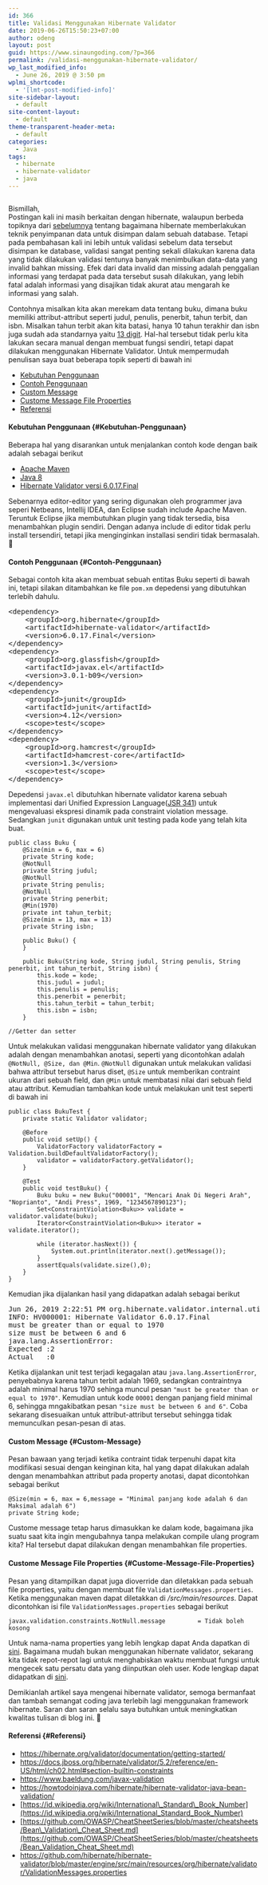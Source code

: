 ```yaml
---
id: 366
title: Validasi Menggunakan Hibernate Validator
date: 2019-06-26T15:50:23+07:00
author: odeng
layout: post
guid: https://www.sinaungoding.com/?p=366
permalink: /validasi-menggunakan-hibernate-validator/
wp_last_modified_info:
  - June 26, 2019 @ 3:50 pm
wplmi_shortcode:
  - '[lmt-post-modified-info]'
site-sidebar-layout:
  - default
site-content-layout:
  - default
theme-transparent-header-meta:
  - default
categories:
  - Java
tags:
  - hibernate
  - hibernate-validator
  - java
---
```

<div class="wp-block-image">
  <figure class="aligncenter"><img src="/assets/images/2019/06/header-hibernate-validator-1024x683.jpg" alt="" class="wp-image-368" /></figure>
</div>

Bismillah,  
Postingan kali ini masih berkaitan dengan hibernate, walaupun berbeda topiknya dari <a rel="noreferrer noopener" aria-label="sebelumnya (opens in a new tab)" href="/relasi-many-to-many-hibernate-anotasi/" target="_blank">sebelumnya</a> tentang bagaimana hibernate memberlakukan teknik penyimpanan data untuk disimpan dalam sebuah database. Tetapi pada pembahasan kali ini lebih untuk validasi sebelum data tersebut disimpan ke database, validasi sangat penting sekali dilakukan karena data yang tidak dilakukan validasi tentunya banyak menimbulkan data-data yang invalid bahkan missing. Efek dari data invalid dan missing adalah penggalian informasi yang terdapat pada data tersebut susah dilakukan, yang lebih fatal adalah informasi yang disajikan tidak akurat atau mengarah ke informasi yang salah.

Contohnya misalkan kita akan merekam data tentang buku, dimana buku memiliki attribut-attribut seperti judul, penulis, penerbit, tahun terbit, dan isbn. Misalkan tahun terbit akan kita batasi, hanya 10 tahun terakhir dan isbn juga sudah ada standarnya yaitu <a rel="noreferrer noopener" aria-label="13 digit (opens in a new tab)" href="https://id.wikipedia.org/wiki/International_Standard_Book_Number" target="_blank">13 digit</a>. Hal-hal tersebut tidak perlu kita lakukan secara manual dengan membuat fungsi sendiri, tetapi dapat dilakukan menggunakan Hibernate Validator. Untuk mempermudah penulisan saya buat beberapa topik seperti di bawah ini

  * [Kebutuhan Penggunaan](#Kebutuhan-Penggunaan)
  * [Contoh Penggunaan](#Contoh-Penggunaan)
  * [Custom Message](#Custom-Message)
  * [Custome Message File Properties](#Custome-Message-File-Properties)
  * [Referensi](#Referensi)

#### Kebutuhan Penggunaan {#Kebutuhan-Penggunaan}

Beberapa hal yang disarankan untuk menjalankan contoh kode dengan baik adalah sebagai berikut

  * <a rel="noreferrer noopener" aria-label="Apache Maven (opens in a new tab)" href="https://maven.apache.org/" target="_blank">Apache Maven</a>
  * <a rel="noreferrer noopener" aria-label="Java 8 (opens in a new tab)" href="https://www.oracle.com/technetwork/java/javase/downloads/jdk8-downloads-2133151.html" target="_blank">Java 8</a>
  * <a href="https://mvnrepository.com/artifact/org.hibernate.validator/hibernate-validator" target="_blank" rel="noreferrer noopener" aria-label="Hibernate Validator versi 6.0.17.Final (opens in a new tab)">Hibernate Validator versi 6.0.17.Final</a>

Sebenarnya editor-editor yang sering digunakan oleh programmer java seperi Netbeans, Intellij IDEA, dan Eclipse sudah include Apache Maven. Teruntuk Eclipse jika membutuhkan plugin yang tidak tersedia, bisa menambahkan plugin sendiri. Dengan adanya include di editor tidak perlu install tersendiri, tetapi jika menginginkan installasi sendiri tidak bermasalah. 🙂

#### Contoh Penggunaan {#Contoh-Penggunaan}

Sebagai contoh kita akan membuat sebuah entitas Buku seperti di bawah ini, tetapi silakan ditambahkan ke file `pom.xm` depedensi yang dibutuhkan terlebih dahulu.

<pre class="wp-block-preformatted">&lt;dependency>
    &lt;groupId>org.hibernate&lt;/groupId>
    &lt;artifactId>hibernate-validator&lt;/artifactId>
    &lt;version>6.0.17.Final&lt;/version>
&lt;/dependency>
&lt;dependency>
    &lt;groupId>org.glassfish&lt;/groupId>
    &lt;artifactId>javax.el&lt;/artifactId>
    &lt;version>3.0.1-b09&lt;/version>
&lt;/dependency>
&lt;dependency>
    &lt;groupId>junit&lt;/groupId>
    &lt;artifactId>junit&lt;/artifactId>
    &lt;version>4.12&lt;/version>
    &lt;scope>test&lt;/scope>
&lt;/dependency>
&lt;dependency>
    &lt;groupId>org.hamcrest&lt;/groupId>
    &lt;artifactId>hamcrest-core&lt;/artifactId>
    &lt;version>1.3&lt;/version>
    &lt;scope>test&lt;/scope>
&lt;/dependency></pre>

Depedensi `javax.el` dibutuhkan hibernate validator karena sebuah implementasi dari Unified Expression Language(<a rel="noreferrer noopener" aria-label="JSR 341 (opens in a new tab)" href="http://jcp.org/en/jsr/detail?id=341" target="_blank">JSR 341</a>) untuk mengevaluasi ekspresi dinamik pada constraint violation message. Sedangkan `junit` digunakan untuk unit testing pada kode yang telah kita buat.

<pre class="wp-block-code"><code>public class Buku {
    @Size(min = 6, max = 6)
    private String kode;
    @NotNull
    private String judul;
    @NotNull
    private String penulis;
    @NotNull
    private String penerbit;
    @Min(1970)
    private int tahun_terbit;
    @Size(min = 13, max = 13)
    private String isbn;

    public Buku() {
    }

    public Buku(String kode, String judul, String penulis, String penerbit, int tahun_terbit, String isbn) {
        this.kode = kode;
        this.judul = judul;
        this.penulis = penulis;
        this.penerbit = penerbit;
        this.tahun_terbit = tahun_terbit;
        this.isbn = isbn;
    }

//Getter dan setter</code></pre>

Untuk melakukan validasi menggunakan hibernate validator yang dilakukan adalah dengan menambahkan anotasi, seperti yang dicontohkan adalah `@NotNull, @Size, dan @Min`. `@NotNull` digunakan untuk melakukan validasi bahwa attribut tersebut harus diset, `@Size` untuk memberikan contraint ukuran dari sebuah field, dan `@Min` untuk membatasi nilai dari sebuah field atau attribut. Kemudian tambahkan kode untuk melakukan unit test seperti di bawah ini

<pre class="wp-block-code"><code>public class BukuTest {
    private static Validator validator;

    @Before
    public void setUp() {
        ValidatorFactory validatorFactory = Validation.buildDefaultValidatorFactory();
        validator = validatorFactory.getValidator();
    }

    @Test
    public void testBuku() {
        Buku buku = new Buku("00001", "Mencari Anak Di Negeri Arah", "Noprianto", "Andi Press", 1969, "1234567890123");
        Set&lt;ConstraintViolation&lt;Buku>> validate = validator.validate(buku);
        Iterator&lt;ConstraintViolation&lt;Buku>> iterator = validate.iterator();

        while (iterator.hasNext()) {
            System.out.println(iterator.next().getMessage());
        }
        assertEquals(validate.size(),0);
    }
}</code></pre>

Kemudian jika dijalankan hasil yang didapatkan adalah sebagai berikut

<pre class="wp-block-preformatted">Jun 26, 2019 2:22:51 PM org.hibernate.validator.internal.util.Version 
INFO: HV000001: Hibernate Validator 6.0.17.Final
must be greater than or equal to 1970
size must be between 6 and 6
java.lang.AssertionError: 
Expected :2
Actual   :0</pre>

Ketika dijalankan unit test terjadi kegagalan atau `java.lang.AssertionError`, penyebabnya karena tahun terbit adalah 1969, sedangkan contraintnya adalah minimal harus 1970 sehinga muncul pesan `"must be greater than or equal to 1970"`. Kemudian untuk kode `00001` dengan panjang field minimal 6, sehingga mngakibatkan pesan `"size must be between 6 and 6"`. Coba sekarang disesuaikan untuk attribut-attribut tersebut sehingga tidak memunculkan pesan-pesan di atas.

#### Custom Message {#Custom-Message}

Pesan bawaan yang terjadi ketika contraint tidak terpenuhi dapat kita modifikasi sesuai dengan keinginan kita, hal yang dapat dilakukan adalah dengan menambahkan attribut pada property anotasi, dapat dicontohkan sebagai berikut

<pre class="wp-block-code"><code>@Size(min = 6, max = 6,message = "Minimal panjang kode adalah 6 dan Maksimal adalah 6")
private String kode;</code></pre>

Custome message tetap harus dimasukkan ke dalam kode, bagaimana jika suatu saat kita ingin mengubahnya tanpa melakukan compile ulang program kita? Hal tersebut dapat dilakukan dengan menambahkan file properties.

#### Custome Message File Properties {#Custome-Message-File-Properties}

Pesan yang ditampilkan dapat juga dioverride dan diletakkan pada sebuah file properties, yaitu dengan membuat file `ValidationMessages.properties`. Ketika menggunakan maven dapat diletakkan di _/src/main/resources_. Dapat dicontohkan isi file `ValidationMessages.properties` sebagai berikut

<pre class="wp-block-code"><code>javax.validation.constraints.NotNull.message         = Tidak boleh kosong</code></pre>

Untuk nama-nama properties yang lebih lengkap dapat Anda dapatkan di <a rel="noreferrer noopener" aria-label="sini (opens in a new tab)" href="https://github.com/hibernate/hibernate-validator/blob/master/engine/src/main/resources/org/hibernate/validator/ValidationMessages.properties" target="_blank">sini</a>. Bagaimana mudah bukan menggunakan hibernate validator, sekarang kita tidak repot-repot lagi untuk menghabiskan waktu membuat fungsi untuk mengecek satu persatu data yang diinputkan oleh user. Kode lengkap dapat didapatkan di <a href="https://github.com/0d3ng/maven-hibernate-validation.git" target="_blank" rel="noreferrer noopener" aria-label="sini (opens in a new tab)">sini</a>.

Demikianlah artikel saya mengenai hibernate validator, semoga bermanfaat dan tambah semangat coding java terlebih lagi menggunakan framework hibernate. Saran dan saran selalu saya butuhkan untuk meningkatkan kwalitas tulisan di blog ini. 🙂

#### Referensi {#Referensi}

  * <https://hibernate.org/validator/documentation/getting-started/>
  * <https://docs.jboss.org/hibernate/validator/5.2/reference/en-US/html/ch02.html#section-builtin-constraints>
  * <https://www.baeldung.com/javax-validation>
  * <https://howtodoinjava.com/hibernate/hibernate-validator-java-bean-validation/>
  * [https://id.wikipedia.org/wiki/International\_Standard\_Book_Number](https://id.wikipedia.org/wiki/International_Standard_Book_Number)
  * [https://github.com/OWASP/CheatSheetSeries/blob/master/cheatsheets/Bean\_Validation\_Cheat_Sheet.md](https://github.com/OWASP/CheatSheetSeries/blob/master/cheatsheets/Bean_Validation_Cheat_Sheet.md)
  * <https://github.com/hibernate/hibernate-validator/blob/master/engine/src/main/resources/org/hibernate/validator/ValidationMessages.properties>
